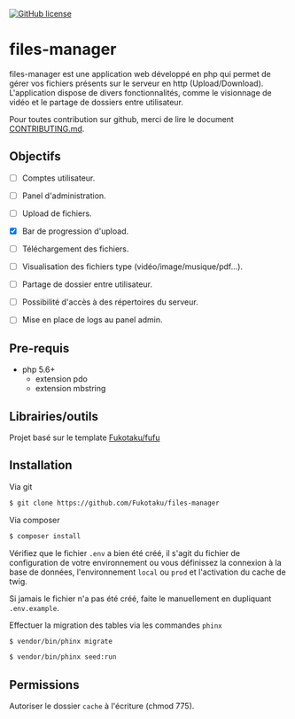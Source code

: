 [![GitHub license](https://img.shields.io/badge/license-New%20BSD-blue.svg)](https://github.com/Fukotaku/files-manager/blob/master/LICENSE)
# files-manager

files-manager est une application web développé en php qui permet de gérer vos fichiers présents sur le serveur en http (Upload/Download). L'application dispose de divers fonctionnalités, comme le visionnage de vidéo et le partage de dossiers entre utilisateur.

Pour toutes contribution sur github, merci de lire le document [CONTRIBUTING.md](https://github.com/Fukotaku/files-manager/blob/master/CONTRIBUTING.md).


## Objectifs

- [ ] Comptes utilisateur.
- [ ] Panel d'administration.
- [ ] Upload de fichiers.
- [x] Bar de progression d'upload.
- [ ] Téléchargement des fichiers.
- [ ] Visualisation des fichiers type (vidéo/image/musique/pdf...).
- [ ] Partage de dossier entre utilisateur.
- [ ] Possibilité d'accès à des répertoires du serveur.
- [ ] Mise en place de logs au panel admin.


## Pre-requis

- php 5.6+
  - extension pdo
  - extension mbstring  


## Librairies/outils

Projet basé sur le template [Fukotaku/fufu](https://github.com/Fukotaku/fufu/)


## Installation

Via git

``` bash
$ git clone https://github.com/Fukotaku/files-manager
```

Via composer

``` bash
$ composer install
```

Vérifiez que le fichier `.env` a bien été créé, il s'agit du fichier de configuration de votre environnement ou vous définissez la connexion à la base de données, l'environnement `local` ou `prod` et l'activation du cache de twig.

Si jamais le fichier n'a pas été créé, faite le manuellement en dupliquant `.env.example`.

Effectuer la migration des tables via les commandes `phinx`

``` bash
$ vendor/bin/phinx migrate
```

``` bash
$ vendor/bin/phinx seed:run
```


## Permissions

Autoriser le dossier `cache` à l'écriture (chmod 775).
